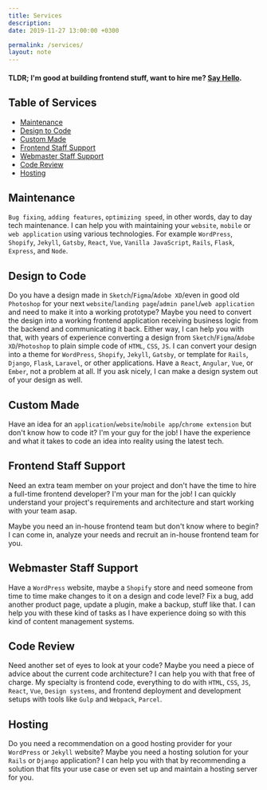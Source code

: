 ```yaml
---
title: Services
description:
date: 2019-11-27 13:00:00 +0300

permalink: /services/
layout: note
---
```


#### TLDR; I'm good at building frontend stuff, want to hire me? [Say Hello](/say_hello/).

## Table of Services
- [Maintenance](#maintenance)
- [Design to Code](#design-to-code)
- [Custom Made](#custom-made)
- [Frontend Staff Support](#frontend-staff-support)
- [Webmaster Staff Support](#webmaster-staff-support)
- [Code Review](#code-review)
- [Hosting](#hosting)

## Maintenance
`Bug fixing`, `adding features`, `optimizing speed`, in other words, day to day tech maintenance. I can help you with maintaining your `website`, `mobile` or `web application` using various technologies. For example `WordPress`, `Shopify`, `Jekyll`, `Gatsby`, `React`, `Vue`, `Vanilla JavaScript`, `Rails`, `Flask`, `Express`, and `Node`.

## Design to Code

Do you have a design made in `Sketch`/`Figma`/`Adobe XD`/even in good old `Photoshop` for your next `website`/`landing page`/`admin panel`/`web application` and need to make it into a working prototype? Maybe you need to convert the design into a working frontend application receiving business logic from the backend and communicating it back. Either way, I can help you with that, with years of experience converting a design from `Sketch`/`Figma`/`Adobe XD`/`Photoshop` to plain simple code of `HTML`, `CSS`, `JS`. I can convert your design into a theme for `WordPress`, `Shopify`, `Jekyll`, `Gatsby`, or template for `Rails`, `Django`, `Flask`, `Laravel`, or other applications. Have a `React`, `Angular`, `Vue`, or `Ember`, not a problem at all. If you ask nicely, I can make a design system out of your design as well.

## Custom Made

Have an idea for an `application`/`website`/`mobile app`/`chrome extension` but don't know how to code it? I'm your guy for the job! I have the experience and what it takes to code an idea into reality using the latest tech.

## Frontend Staff Support

Need an extra team member on your project and don't have the time to hire a full-time frontend developer? I'm your man for the job! I can quickly understand your project's requirements and architecture and start working with your team asap.

Maybe you need an in-house frontend team but don't know where to begin? I can come in, analyze your needs and recruit an in-house frontend team for you.

## Webmaster Staff Support

Have a `WordPress` website, maybe a `Shopify` store and need someone from time to time make changes to it on a design and code level? Fix a bug, add another product page, update a plugin, make a backup, stuff like that. I can help you with these kind of tasks as I have experience doing so with this kind of content management systems.

## Code Review

Need another set of eyes to look at your code? Maybe you need a piece of advice about the current code architecture? I can help you with that free of charge. My specialty is frontend code, everything to do with `HTML`, `CSS`, `JS`, `React`, `Vue`, `Design systems`, and frontend deployment and development setups with tools like `Gulp` and `Webpack`, `Parcel`.

## Hosting

Do you need a recommendation on a good hosting provider for your `WordPress` or `Jekyll` website? Maybe you need a hosting solution for your `Rails` or `Django` application? I can help you with that by recommending a solution that fits your use case or even set up and maintain a hosting server for you.
